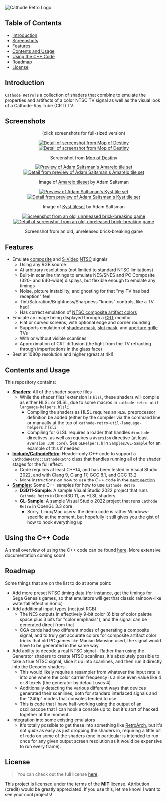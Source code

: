 ![Cathode Retro Logo](https://github.com/DeadlyRedCube/Cathode-Retro/assets/3751413/79c2b350-ae60-45ce-9953-ee9aef767a3c)
## Table of Contents
* [Introduction](#introduction)
* [Screenshots](#screenshots)
* [Features](#features)
* [Contents and Usage](#contents-and-usage)
* [Using the C++ Code](#using-the-c-code)
* [Roadmap](#roadmap)
* [License](#license)

## Introduction

`Cathode Retro` is a collection of shaders that combine to emulate the properties and artifacts of a color NTSC TV signal as well as the visual look of a Cathode-Ray Tube (CRT) TV.

## Screenshots

<p align="center">(click screenshots for full-sized version)</p>
<p align="center">
  <a href="https://cathoderetro.com/CathodeRetro-Screen01-Full-MopOfDestiny.jpg">
    <img src="https://cathoderetro.com/CathodeRetro-Screen01-Small-MopOfDestiny.png" alt="Detail of screenshot from Mop of Destiny">
  </a>
  <a href="https://cathoderetro.com/CathodeRetro-Screen01-Full-MopOfDestiny.jpg">
    <img src="https://cathoderetro.com/CathodeRetro-Screen01-Detail-MopOfDestiny.png" alt="Detail of screenshot from Mop of Destiny">
  </a>
</p>
<p align="center">Screenshot from <a href="https://mopofdestiny.com">Mop of Destiny</a></p>
<p align="center">
  <a href="https://cathoderetro.com/CathodeRetro-Screen02-Full-SaltsmanAmarelo.jpg">
    <img src="https://cathoderetro.com/CathodeRetro-Screen02-Small-SaltsmanAmarelo.png" alt="Preview of Adam Saltsman's Amarelo tile set">
  </a>
  <a href="https://cathoderetro.com/CathodeRetro-Screen02-Full-SaltsmanAmarelo.jpg">
    <img src="https://cathoderetro.com/CathodeRetro-Screen02-Detail-SaltsmanAmarelo.png" alt="Detail from preview of Adam Saltsman's Amarelo tile set">
  </a>
</p>
<p align="center">Image of <a href="https://itch.io/queue/c/376872/public-domain-pixel-art?game_id=560830">Amarelo tileset</a> by Adam Saltsman</p>
<p align="center">
  <a href="https://cathoderetro.com/CathodeRetro-Screen03-Full-SaltsmanKyst.jpg">
    <img src="https://cathoderetro.com/CathodeRetro-Screen03-Small-SaltsmanKyst.png" alt="Preview of Adam Saltsman's Kyst tile set">
  </a>
  <a href="https://cathoderetro.com/CathodeRetro-Screen03-Full-SaltsmanKyst.jpg">
    <img src="https://cathoderetro.com/CathodeRetro-Screen03-Detail-SaltsmanKyst.png" alt="Detail from preview of Adam Saltsman's Kyst tile set">
  </a>
</p>
<p align="center">Image of <a href="https://itch.io/queue/c/376872/public-domain-pixel-art?game_id=329674">Kyst tileset</a> by Adam Saltsman</p>
<p align="center">
  <a href="https://cathoderetro.com/CathodeRetro-Screen04-Full-Breakout.jpg">
    <img src="https://cathoderetro.com/CathodeRetro-Screen04-Small-Breakout.png" alt="Screenshot from an old, unreleased brick-breaking game">
  </a>
  <a href="https://cathoderetro.com/CathodeRetro-Screen04-Full-Breakout.jpg">
    <img src="https://cathoderetro.com/CathodeRetro-Screen04-Detail-Breakout.png" alt="Detail of screenshot from an old, unreleased brick-breaking game">
  </a>
</p>
<p align="center">Screenshot from an old, unreleased brick-breaking game</p>

## Features
* Emulate [composite](https://en.wikipedia.org/wiki/Composite_video) and [S-Video](https://en.wikipedia.org/wiki/S-Video) [NTSC](https://en.wikipedia.org/wiki/NTSC) signals
	* Using any RGB source
	* At arbitrary resolutions (not limited to standard NTSC limitations)
	* Built-in scanline timings to emulate NES/SNES and PC Composite (320- and 640-wide) displays, but flexible enough to emulate any timings
	* Noise, picture instability, and ghosting for that "my TV has bad reception" feel
	* Tint/Saturation/Brightness/Sharpness "knobs" controls, like a TV had!
	* Has correct emulation of [NTSC composite artifact colors](https://en.wikipedia.org/wiki/Composite_artifact_colors)
* Emulate an image being displayed through a [CRT](https://en.wikipedia.org/wiki/Cathode-ray_tube) monitor
	* Flat or curved screens, with optional edge and corner rounding
	* Supports emulation of [shadow mask](https://en.wikipedia.org/wiki/Shadow_mask), [slot mask](https://en.wikipedia.org/wiki/Shadow_mask), and [aperture grille](https://en.wikipedia.org/wiki/Aperture_grille) TVs
	* With or without visible scanlines
	* Approximation of CRT diffusion (the light from the TV refracting through imperfections in the glass face)
* Best at 1080p resolution and higher (great at 4k!)

## Contents and Usage

This repository contains:
* [**Shaders**](https://github.com/DeadlyRedCube/Cathode-Retro/tree/main/Shaders): All of the shader source files
	* While the shader files' extension is `hlsl`, these shaders will compile as either HLSL or GLSL, due to some macros in `cathode-retro-util-language-helpers.hlsli`
		* Compiling the shaders as HLSL requires an `HLSL` preprocessor definition be added (either by the compiler via the command line or manually at the top of `cathode-retro-util-language-helpers.hlsli`
		* Compiling for GLSL requires a loader that handles `#include` directives, as well as requires a `#version` directive (at least `#version 330 core`). See `GLHelpers.h` in `Samples/GL-Sample` for an example of this if needed
* [**Include/CathodeRetro**](https://github.com/DeadlyRedCube/Cathode-Retro/tree/main/Include/CathodeRetro): Header-only C++ code to support a `CathodeRetro::CathodeRetro` class that handles running all of the shader stages for the full effect.
	* Code requires at least C++14, and has been tested in Visual Studio 2022, and with Clang 9, Clang 17, GCC 8.1, and GCC 13.2
	* More instructions on how to use the C++ code in the [next section](#using-the-c-code)
* [**Samples**](https://github.com/DeadlyRedCube/Cathode-Retro/tree/main/Samples): Some C++ samples for how to use `Cathode Retro`
	* **D3D11-Sample**: A sample Visual Studio 2022 project that runs `Cathode Retro` in Direct3D 11, as HLSL shaders
	* **GL-Sample**: A sample Visual Studio 2022 project that runs `Cathode Retro` in OpenGL 3.3 core
		* Sorry, Linux/Mac users: the demo code is rather Windows-specific at the moment, but hopefully it still gives you the gist of how to hook everything up

## Using the C++ Code

A small overview of using the C++ code can be found [here](/docs/Using-the-C-Code.md). More extensive documentation coming soon!

## Roadmap

Some things that are on the list to do at some point:
* Add more preset NTSC timing data (for instance, get the timings for Sega Genesis games, so that emulators will get that classic rainbow-like waterfall effect in Sonic)
* Add additional input types (not just RGB)
	- The NES outputs in effectively 9-bit color (6 bits of color palette space plus 3 bits for "color emphasis"), and the signal can be generated direct from that
	- CGA cards had two different modes of generating a composite signal, and to truly get accurate colors for composite artifact color tricks that old PC games like Maniac Mansion used, the signal would have to be generated in the same way
* Add ability to decode a real NTSC signal - Rather than using the Generator shaders to create NTSC scanlines, it's absolutely possible to take a true NTSC signal, slice it up into scanlines, and then run it directly into the Decoder shaders
	- This would likely require a resampler from whatever the input rate is into one where the color carrier frequency is a nice even value like 4 or 8 texels (the generator by default uses 4).
	- Additionally detecting the various different ways that devices generated their scanlines, both for standard interlaced signals and the "240p" modes that consoles tended to use.
	- This is code that I have half-working using the output of an oscilloscope that I can hook a console up to, but it's sort of hacked together at the moment.
* Integration into some existing emulators
	- It's totally possible to get these into something like [RetroArch](https://www.retroarch.com/), but it's not *quite* as easy as just dropping the shaders in, requiring a little bit of redo on some of the shaders (one in particular is intended to run once for any given output screen resolution as it would be expensive to run every frame).
	
## License

>You can check out the full license [here](https://github.com/DeadlyRedCube/cathode-retro/blob/main/LICENSE).

This project is licensed under the terms of the **MIT** license.
Attribution (credit) would be greatly appreciated. If you use this, let me know! I want to see your cool projects!
